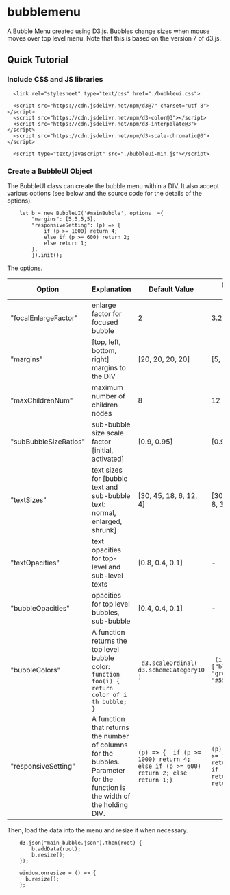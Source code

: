 # bubblemenu
A Bubble Menu created using D3.js. Bubbles change sizes when mouse moves over top level menu.
Note that this is based on the version 7 of d3.js.

## Quick Tutorial

### Include CSS and JS libraries

```
  <link rel="stylesheet" type="text/css" href="./bubbleui.css">

  <script src="https://cdn.jsdelivr.net/npm/d3@7" charset="utf-8"></script>
  <script src="https://cdn.jsdelivr.net/npm/d3-color@3"></script>
  <script src="https://cdn.jsdelivr.net/npm/d3-interpolate@3"></script>
  <script src="https://cdn.jsdelivr.net/npm/d3-scale-chromatic@3"></script>

  <script type="text/javascript" src="./bubbleui-min.js"></script>    

```
### Create a BubbleUI Object

The BubbleUI class can create the bubble menu within a DIV. It also accept various options (see below and the source code for the details of the options).

```
    let b = new BubbleUI('#mainBubble', options  ={
        "margins": [5,5,5,5],
        "responsiveSetting": (p) => {
            if (p >= 1000) return 4;
            else if (p >= 600) return 2;
            else return 1;
        },
        }).init(); 
```

The options.

| **Option** | **Explanation** | **Default Value**  | **Example Values** |  
|------------|------------------|--------------------|--------------------|
| "focalEnlargeFactor" | enlarge factor for focused bubble    | 2      | 3.2 |
| "margins" | [top, left, bottom, right] margins to the DIV | [20, 20, 20, 20] | [5, 5, 5, 5] | 
| "maxChildrenNum"  | maximum number of children nodes | 8 | 12 |
| "subBubbleSizeRatios" | sub-bubble size scale factor [initial, activated] | [0.9, 0.95] | [0.9, 0.9] | 
| "textSizes" | text sizes for [bubble text and sub-bubble text: normal, enlarged, shrunk] | [30, 45, 18, 6, 12, 4] | [30, 42, 18, 4, 8, 3] |
| "textOpacities" | text opacities for top-level and sub-level texts  | [0.8, 0.4, 0.1] | - | 
| "bubbleOpacities" | opacities for top level bubbles, sub-bubble  | [0.4, 0.4, 0.1] |  - |   
| "bubbleColors" | A function returns the top level bubble color: ```function foo(i) { return color of i th bubble; }``` | <code> d3.scaleOrdinal( d3.schemeCategory10 ) </code>| <code> (i) => ["blue", "green","red", "#555"][i] </code> |
| "responsiveSetting" | A function that returns the number of columns for the bubbles. Parameter for the function is the width of the holding DIV. | ```(p) => {  if (p >= 1000) return 4; else if (p >= 600) return 2; else return 1;} ``` | ```(p) => { if (p >= 1400) return 4; else if (p >= 900) return 2; else return 1;} ```|

 

Then, load the data into the menu and resize it when necessary.

```
    d3.json("main_bubble.json").then(root) {
        b.addData(root);
        b.resize();
    });

    window.onresize = () => {
      b.resize();
    };
```

